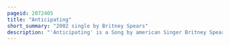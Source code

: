 ```yaml
---
pageid: 2072405
title: "Anticipating"
short_summary: "2002 single by Britney Spears"
description: "'Anticipating' is a Song by american Singer Britney Spears from her eponymous third Studio Album. It was written by Spears together with Producers brian Kierulf and Josh Schwartz. The Song was released on June 25, 2002, by Jive Records, as the fourth single from the Album, exclusive to France. Anticipating is a Disco and Dance-Pop Song influenced by Rb. Lyrically the Song is about Friendship and Camaraderie between Women. It was met with critical Praise with Reviewers complimenting its Lyrics and comparing it to the 1980s Compositions of Madonna Rick Astley and Janet Jackson's all for you."
---
```


